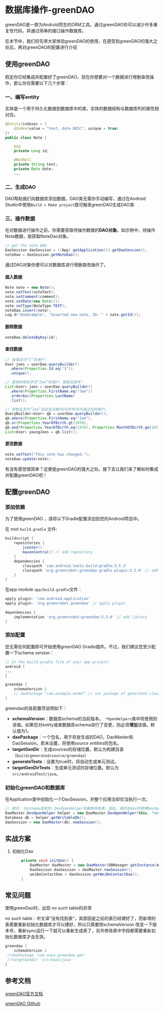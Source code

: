 # 数据库操作-greenDAO

greenDAO是一款为Android而生的ORM工具。通过greenDAO你可以减少许多重复性代码，并通过简单的接口操作数据库。

在本节中，我们将先带大家体验greenDAO的使用，在感受到greenDAO的强大之处后，再对greenDAO的配置进行介绍

## 使用greenDAO

假定你已经集成并配置好了greenDAO，现在你想要对一个数据进行增删查改操作，那么你仅需要以下几个步骤：

### 一、编写entity

实体是一个用于持久化数据到数据库中的类，实体的数据结构与数据库列的属性相对应。

```java
@Entity(indexes = {
    @Index(value = "text, date DESC", unique = true)
})
public class Note {

    @Id
    private Long id;

    @NotNull
    private String text;
    private Date date;
    ...
```

### 二、生成DAO

DAO帮助我们向数据库添加数据。DAO类无需你手动编写，通过在Android Studio中使用` Build > Make project `既可触发greenDAO生成DAO类

### 三、操作数据

在对数据进行操作之前，你需要获取待操作数据的**DAO对象**。如示例中，待操作Note数据，故获取NoteDao对象。

```java
// get the note DAO
DaoSession daoSession = ((App) getApplication()).getDaoSession();
noteDao = daoSession.getNoteDao();
```

通过DAO对象你便可以对数据库进行增删查改操作了。

#### 插入数据

```java
Note note = new Note();
note.setText(noteText);
note.setComment(comment);
note.setDate(new Date());
note.setType(NoteType.TEXT);
noteDao.insert(note);
Log.d("DaoExample", "Inserted new note, ID: " + note.getId());
```

#### 删除数据

```java
noteDao.deleteByKey(id);
```

#### 查找数据

```java
// 查询ID为“1”的用户：
User joes = userDao.queryBuilder()
  .where(Properties.Id.eq("1"))
  .unique();

// 查询所有名字为“Joe”的用户，按姓氏排序：
List<User> joes = userDao.queryBuilder()
  .where(Properties.FirstName.eq("Joe"))
  .orderAsc(Properties.LastName)
  .list();

// 获取名字为“Joe”且出生日期为1970年10月或之后的用户。
QueryBuilder<User> qb = userDao.queryBuilder();
qb.where(Properties.FirstName.eq("Joe"),
qb.or(Properties.YearOfBirth.gt(1970),
qb.and(Properties.YearOfBirth.eq(1970), Properties.MonthOfBirth.ge(10))));
List<User> youngJoes = qb.list();
```

#### 更改数据

```java
note.setText("This note has changed.");
noteDao.update(note);
```

有没有感觉很简单？这便是greenDAO的强大之处。接下去让我们来了解如何集成并配置greenDAO吧！

## 配置greenDAO

### 添加依赖

为了使用greenDAO ，请将以下Gradle配置添加到您的Android项目中。

在 root `build.gradle` 文件:

```groovy
buildscript {
    repositories {
        jcenter()
        mavenCentral() // add repository
    }
    dependencies {
        classpath 'com.android.tools.build:gradle:3.5.3'
        classpath 'org.greenrobot:greendao-gradle-plugin:3.3.0' // add plugin
    }
}
```

在app module `app/build.gradle`文件：

```groovy
apply plugin: 'com.android.application'
apply plugin: 'org.greenrobot.greendao' // apply plugin
 
dependencies {
    implementation 'org.greenrobot:greendao:3.3.0' // add library
}
```

### 添加配置

您无需任何配置即可开始使用greenDAO Gradle插件。不过，我们建议您至少配置一下schema version：

```java
// In the build.gradle file of your app project:
android {
...
}

greendao {
    schemaVersion 2
    // daoPackage "com.example.model" // set package of generated classes
}
```

greendao的各配置项说明如下：

- **schemaVersion**：数据库schema的当前版本。` *OpenHelpers`类中将使用到该值。如果您对entity或者数据库schema进行了变更，则必须**增加**该值。默认值为1。
- **daoPackage**：一个包名，用于存放生成的DAO，DaoMaster和DaoSession。若未设置，将使用*source* *entities*的包名。
- **targetGenDir**：生成sources的存储位置。默认为构建目录（`build/generated/source/greendao`）
- **generateTests**：设置为true时，将自动生成单元测试。
- **targetGenDirTests**：生成单元测试的存储位置。默认为`src/androidTest/java`。

### 初始化greenDAO和数据库

在Application类中初始化一个DaoSession，并整个应用当却仅当执行一次。

```java
// 提示: 当schema改变时，DevOpenHelper将删除所有表，因此，请仅在dev时使用DevOpenHelper, 正式环境请使用OpenHelperd的子类代替
DaoMaster.DevOpenHelper helper = new DaoMaster.DevOpenHelper(this, "notes-db");
Database db = helper.getWritableDb();
daoSession = new DaoMaster(db).newSession();
```



## 实战方案



1. 初始化Dao

   ```java
       private void initDao() {
           DaoMaster daoMaster = new DaoMaster(DBManager.getInstance(mContext).getWritableDatabase());
           DaoSession daoSession = daoMaster.newSession();
           weiBoContactDao = daoSession.getWeiBoContactDao();
       }
   ```




## 常见问题

使用greenDao时，出现 no such table的异常

no such table：中文译”没有找到表“，其原因是之前的表已经建好了，而新增的表需要重新初始化数据库才可以建好，所以只需要把schemaVersion 改变一下版本号，重新sync运行一下就可以重新生成表了，另外修改表中字段都需要重新初始化数据库才会生效。

   ```groovy
   greendao {
       schemaVersion 2
   	//daoPackage 'com.anye.greendao.gen'
   	//targetGenDir 'src/main/java'
   }
   ```

## 参考文档

[greenDAO官方文档](https://greenrobot.org/greendao/documentation/)

[greenDAO Github](https://github.com/greenrobot/greenDAO)

